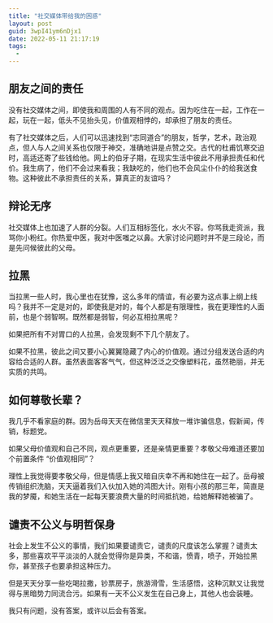 ```yaml
---
title: "社交媒体带给我的困惑"
layout: post
guid: 3wpI41ym6nDjx1
date: 2022-05-11 21:17:19
tags:
  -
---
```


## 朋友之间的责任

没有社交媒体之间，即使我和周围的人有不同的观点。因为吃住在一起，工作在一起，玩在一起，低头不见抬头见，价值观相悖的，却承担了朋友的责任。

有了社交媒体之后，人们可以迅速找到“志同道合”的朋友，哲学，艺术，政治观点，但人与人之间关系也仅限于神交，准确地讲是点赞之交。古代的杜甫饥寒交迫时，高适还寄了些钱给他。网上的伯牙子期，在现实生活中彼此不用承担责任和代价。我生病了，他们不会过来看我；我缺吃的，他们也不会风尘仆仆的给我送食物。这种彼此不承担责任的关系，算真正的友谊吗？

## 辩论无序

社交媒体上也加速了人群的分裂。人们互相标签化，水火不容。你骂我走资派，我骂你小粉红。你热爱中医，我对中医嗤之以鼻。大家讨论问题时并不是三段论，而是先问候彼此的父母。

## 拉黑

当拉黑一些人时，我心里也在犹豫，这么多年的情谊，有必要为这点事上纲上线吗？我并不一定是对的，即使我是对的，每个人都是有限理性，我在更理性的人面前，也是个弱智啊。既然都是弱智，何必互相拉黑呢？

如果把所有不对胃口的人拉黑，会发现剩不下几个朋友了。

如果不拉黑，彼此之间又要小心翼翼隐藏了内心的价值观。通过分组发送合适的内容给合适的人群。虽然表面客客气气，但这种泛泛之交像塑料花，虽然艳丽，并无实质的共鸣。

## 如何尊敬长辈？

我几乎不看家庭的群。因为岳母天天在微信里天天释放一堆诈骗信息，假新闻，传销，标题党。

如果父母价值观和自己不同，观点更重要，还是亲情更重要？孝敬父母难道还要加个前置条件 “价值观相同”？

理性上我觉得要孝敬父母，但是情感上我又暗自庆幸不再和她住在一起了。岳母被传销组织洗脑，天天逼着我们入伙加入她的鸿图大计。刚有小孩的那三年，简直是我的梦魇，和她生活在一起每天要浪费大量的时间抵抗她，给她解释她被骗了。

## 谴责不公义与明哲保身

社会上发生不公义的事情，我们如果要谴责它，谴责的尺度该怎么掌握？谴责太多，那些喜欢平平淡淡的人就会觉得你是异类，不和谐，愤青，喷子，开始拉黑你，甚至孩子也要承担这种压力。

但是天天分享一些吃喝拉撒，钞票房子，旅游滑雪，生活感悟，这种沉默又让我觉得与黑暗势力同流合污。如果有一天不公义发生在自己身上，其他人也会装睡。


我只有问题，没有答案，或许以后会有答案。